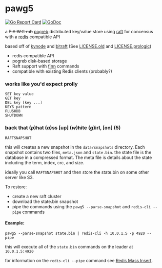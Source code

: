 # pawg5

[![Go Report Card](https://goreportcard.com/badge/yunginnanet/pawg5)](https://goreportcard.com/report/yunginnanet/pawg5)
[![GoDoc](https://godoc.org/git.tcp.direct/kayos/pawg5?status.svg)](https://pkg.go.dev/git.tcp.direct/kayos/pawg5)

a ~~P.A.W.G rub~~ [pogreb](https://git.mills.io/prologic/bitcask) distributed key/value store
using [raft](https://github.com/hashicorp/raft) for concensus with a
[redis](https://redis.org) compatible API

based off of [kvnode](https://github.com/tidwall/kvnode) and [bitraft](https://git.mills.io/prologic/bitraft)
(See [LICENSE.old](/LICENSE.old) and [LICENSE.prologic](/LICENSE.prologic))

- redis compatible API
- pogreb disk-based storage
- Raft support with [finn](https://github.com/tidwall/finn) commands
- compatible with existing Redis clients (probably?)

### works like you'd expect prolly

```
SET key value
GET key
DEL key [key ...]
KEYS pattern
FLUSHDB
SHUTDOWN
```

### back that (*p*)hat (*a*)ss \[up\] (*w*)hite (*g*)irl, \[on\] (5)

```
RAFTSNAPSHOT
```
this will creates a new snapshot in the `data/snapshots` directory.
Each snapshot contains two files, `meta.json` and `state.bin`.
the state file is the database in a compressed format. 
The meta file is details about the state including the term, index, crc, and size.

ideally you call `RAFTSNAPSHOT` and then store the state.bin on some other server like S3.

To restore:
- create a new raft cluster
- download the state.bin snapshot
- pipe the commands using the `pawg5 --parse-snapshot` and `redis-cli --pipe` commands

#### Example:
```
pawg5 --parse-snapshot state.bin | redis-cli -h 10.0.1.5 -p 4920 --pipe
```

this will execute all of the `state.bin` commands on the leader at `10.0.1.5:4920`


for information on the `redis-cli --pipe` command see [Redis Mass Insert](https://redis.io/topics/mass-insert).
